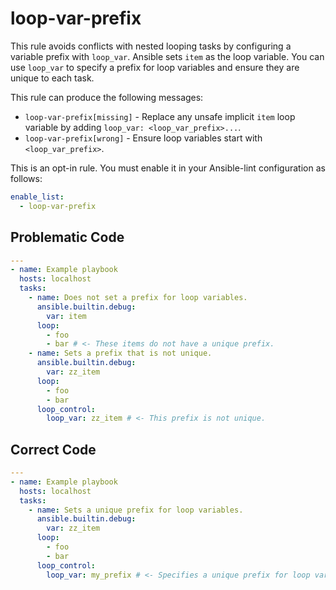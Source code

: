 # loop-var-prefix

This rule avoids conflicts with nested looping tasks by configuring a variable prefix with `loop_var`.
Ansible sets `item` as the loop variable.
You can use `loop_var` to specify a prefix for loop variables and ensure they are unique to each task.

This rule can produce the following messages:

- `loop-var-prefix[missing]` - Replace any unsafe implicit `item` loop variable by adding `loop_var: <loop_var_prefix>...`.
- `loop-var-prefix[wrong]` - Ensure loop variables start with `<loop_var_prefix>`.

This is an opt-in rule.
You must enable it in your Ansible-lint configuration as follows:

```yaml
enable_list:
  - loop-var-prefix
```

## Problematic Code

```yaml
---
- name: Example playbook
  hosts: localhost
  tasks:
    - name: Does not set a prefix for loop variables.
      ansible.builtin.debug:
        var: item
      loop:
        - foo
        - bar # <- These items do not have a unique prefix.
    - name: Sets a prefix that is not unique.
      ansible.builtin.debug:
        var: zz_item
      loop:
        - foo
        - bar
      loop_control:
        loop_var: zz_item # <- This prefix is not unique.
```

## Correct Code

```yaml
---
- name: Example playbook
  hosts: localhost
  tasks:
    - name: Sets a unique prefix for loop variables.
      ansible.builtin.debug:
        var: zz_item
      loop:
        - foo
        - bar
      loop_control:
        loop_var: my_prefix # <- Specifies a unique prefix for loop variables.
```
